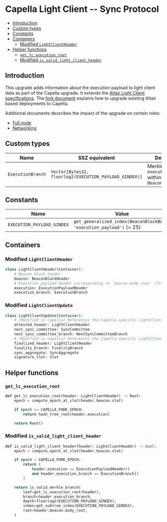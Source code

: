 # Capella Light Client -- Sync Protocol

<!-- mdformat-toc start --slug=github --no-anchors --maxlevel=6 --minlevel=2 -->

- [Introduction](#introduction)
- [Custom types](#custom-types)
- [Constants](#constants)
- [Containers](#containers)
  - [Modified `LightClientHeader`](#modified-lightclientheader)
- [Helper functions](#helper-functions)
  - [`get_lc_execution_root`](#get_lc_execution_root)
  - [Modified `is_valid_light_client_header`](#modified-is_valid_light_client_header)

<!-- mdformat-toc end -->

## Introduction

This upgrade adds information about the execution payload to light client data
as part of the Capella upgrade. It extends the
[Altair Light Client specifications](../../altair/light-client/sync-protocol.md).
The [fork document](./fork.md) explains how to upgrade existing Altair based
deployments to Capella.

Additional documents describes the impact of the upgrade on certain roles:

- [Full node](./full-node.md)
- [Networking](./p2p-interface.md)

## Custom types

| Name              | SSZ equivalent                                         | Description                                                   |
| ----------------- | ------------------------------------------------------ | ------------------------------------------------------------- |
| `ExecutionBranch` | `Vector[Bytes32, floorlog2(EXECUTION_PAYLOAD_GINDEX)]` | Merkle branch of `execution_payload` within `BeaconBlockBody` |

## Constants

| Name                       | Value                                                                |
| -------------------------- | -------------------------------------------------------------------- |
| `EXECUTION_PAYLOAD_GINDEX` | `get_generalized_index(BeaconBlockBody, 'execution_payload')` (= 25) |

## Containers

### Modified `LightClientHeader`

```python
class LightClientHeader(Container):
    # Beacon block header
    beacon: BeaconBlockHeader
    # Execution payload header corresponding to `beacon.body_root` (from Capella onward)
    execution: ExecutionPayloadHeader
    execution_branch: ExecutionBranch
```

### Modified `LightClientUpdate`

```python
class LightClientUpdate(Container):
    # [Modified in Capella] References the Capella-specific LightClientHeader
    attested_header: LightClientHeader
    next_sync_committee: SyncCommittee
    next_sync_committee_branch: NextSyncCommitteeBranch
    # [Modified in Capella] References the Capella-specific LightClientHeader
    finalized_header: LightClientHeader
    finality_branch: FinalityBranch
    sync_aggregate: SyncAggregate
    signature_slot: Slot
```

## Helper functions

### `get_lc_execution_root`

```python
def get_lc_execution_root(header: LightClientHeader) -> Root:
    epoch = compute_epoch_at_slot(header.beacon.slot)

    if epoch >= CAPELLA_FORK_EPOCH:
        return hash_tree_root(header.execution)

    return Root()
```

### Modified `is_valid_light_client_header`

```python
def is_valid_light_client_header(header: LightClientHeader) -> bool:
    epoch = compute_epoch_at_slot(header.beacon.slot)

    if epoch < CAPELLA_FORK_EPOCH:
        return (
            header.execution == ExecutionPayloadHeader()
            and header.execution_branch == ExecutionBranch()
        )

    return is_valid_merkle_branch(
        leaf=get_lc_execution_root(header),
        branch=header.execution_branch,
        depth=floorlog2(EXECUTION_PAYLOAD_GINDEX),
        index=get_subtree_index(EXECUTION_PAYLOAD_GINDEX),
        root=header.beacon.body_root,
    )
```
